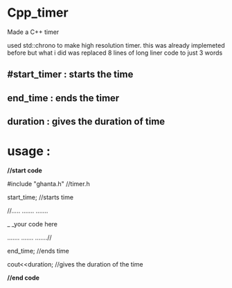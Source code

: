 # Cpp_timer
Made a C++ timer

used std::chrono to make high resolution timer.
this was already implemeted before but what i did was replaced 8 lines of long liner code to just 3 words

## #start_timer : starts the time

## end_time    : ends the timer

## duration    : gives the duration of time

# usage :

**//start code**

#include "ghanta.h"   //timer.h


start_time;       //starts time


//.....
.......
.......


_ _your code here


.......
.......
.......//


end_time;         //ends time


cout<<duration;   //gives the duration of the time


**//end code**
